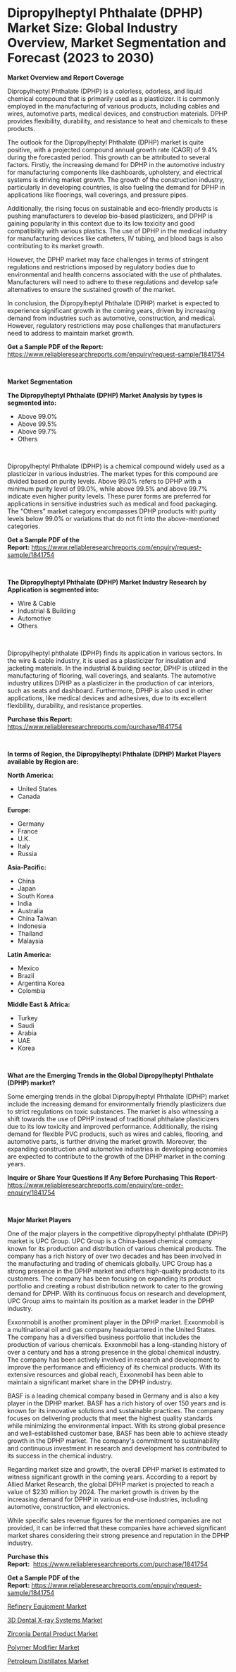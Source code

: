 <p><h1>Dipropylheptyl Phthalate (DPHP) Market Size: Global Industry Overview, Market Segmentation and Forecast (2023 to 2030)</h1></p><p><strong>Market Overview and Report Coverage</strong></p>
<p><p>Dipropylheptyl Phthalate (DPHP) is a colorless, odorless, and liquid chemical compound that is primarily used as a plasticizer. It is commonly employed in the manufacturing of various products, including cables and wires, automotive parts, medical devices, and construction materials. DPHP provides flexibility, durability, and resistance to heat and chemicals to these products.</p><p>The outlook for the Dipropylheptyl Phthalate (DPHP) market is quite positive, with a projected compound annual growth rate (CAGR) of 9.4% during the forecasted period. This growth can be attributed to several factors. Firstly, the increasing demand for DPHP in the automotive industry for manufacturing components like dashboards, upholstery, and electrical systems is driving market growth. The growth of the construction industry, particularly in developing countries, is also fueling the demand for DPHP in applications like floorings, wall coverings, and pressure pipes.</p><p>Additionally, the rising focus on sustainable and eco-friendly products is pushing manufacturers to develop bio-based plasticizers, and DPHP is gaining popularity in this context due to its low toxicity and good compatibility with various plastics. The use of DPHP in the medical industry for manufacturing devices like catheters, IV tubing, and blood bags is also contributing to its market growth.</p><p>However, the DPHP market may face challenges in terms of stringent regulations and restrictions imposed by regulatory bodies due to environmental and health concerns associated with the use of phthalates. Manufacturers will need to adhere to these regulations and develop safe alternatives to ensure the sustained growth of the market.</p><p>In conclusion, the Dipropylheptyl Phthalate (DPHP) market is expected to experience significant growth in the coming years, driven by increasing demand from industries such as automotive, construction, and medical. However, regulatory restrictions may pose challenges that manufacturers need to address to maintain market growth.</p></p>
<p><strong>Get a Sample PDF of the Report:</strong> <a href="https://www.reliableresearchreports.com/enquiry/request-sample/1841754">https://www.reliableresearchreports.com/enquiry/request-sample/1841754</a></p>
<p>&nbsp;</p>
<p><strong>Market Segmentation</strong></p>
<p><strong>The Dipropylheptyl Phthalate (DPHP) Market Analysis by types is segmented into:</strong></p>
<p><ul><li>Above 99.0%</li><li>Above 99.5%</li><li>Above 99.7%</li><li>Others</li></ul></p>
<p>&nbsp;</p>
<p><p>Dipropylheptyl Phthalate (DPHP) is a chemical compound widely used as a plasticizer in various industries. The market types for this compound are divided based on purity levels. Above 99.0% refers to DPHP with a minimum purity level of 99.0%, while above 99.5% and above 99.7% indicate even higher purity levels. These purer forms are preferred for applications in sensitive industries such as medical and food packaging. The "Others" market category encompasses DPHP products with purity levels below 99.0% or variations that do not fit into the above-mentioned categories.</p></p>
<p><strong>Get a Sample PDF of the Report:</strong>&nbsp;<a href="https://www.reliableresearchreports.com/enquiry/request-sample/1841754">https://www.reliableresearchreports.com/enquiry/request-sample/1841754</a></p>
<p>&nbsp;</p>
<p><strong>The Dipropylheptyl Phthalate (DPHP) Market Industry Research by Application is segmented into:</strong></p>
<p><ul><li>Wire & Cable</li><li>Industrial & Building</li><li>Automotive</li><li>Others</li></ul></p>
<p>&nbsp;</p>
<p><p>Dipropylheptyl phthalate (DPHP) finds its application in various sectors. In the wire & cable industry, it is used as a plasticizer for insulation and jacketing materials. In the industrial & building sector, DPHP is utilized in the manufacturing of flooring, wall coverings, and sealants. The automotive industry utilizes DPHP as a plasticizer in the production of car interiors, such as seats and dashboard. Furthermore, DPHP is also used in other applications, like medical devices and adhesives, due to its excellent flexibility, durability, and resistance properties.</p></p>
<p><strong>Purchase this Report:</strong>&nbsp; <a href="https://www.reliableresearchreports.com/purchase/1841754">https://www.reliableresearchreports.com/purchase/1841754</a></p>
<p>&nbsp;</p>
<p><strong>In terms of Region, the Dipropylheptyl Phthalate (DPHP) Market Players available by Region are:</strong></p>
<p>
    <p> <strong> North America: </strong>
        <ul>
            <li>United States</li>
            <li>Canada</li>
        </ul>
        </p> 
    <p> <strong> Europe: </strong>
        <ul>
            <li>Germany</li>
            <li>France</li>
            <li>U.K.</li>
            <li>Italy</li>
            <li>Russia</li>
        </ul>
        </p> 
    <p> <strong> Asia-Pacific: </strong>
        <ul>
            <li>China</li>
            <li>Japan</li>
            <li>South Korea</li>
            <li>India</li>
            <li>Australia</li>
            <li>China Taiwan</li>
            <li>Indonesia</li>
            <li>Thailand</li>
            <li>Malaysia</li>
        </ul>
        </p> 
    <p> <strong> Latin America: </strong>
        <ul>
            <li>Mexico</li>
            <li>Brazil</li>
            <li>Argentina Korea</li>
            <li>Colombia</li>
        </ul>
        </p> 
    <p> <strong> Middle East & Africa: </strong>
        <ul>
            <li>Turkey</li>
            <li>Saudi</li>
            <li>Arabia</li>
            <li>UAE</li>
            <li>Korea</li>
        </ul>
    </p>
    </p>
<p>&nbsp;</p>
<p><strong>What are the Emerging Trends in the Global Dipropylheptyl Phthalate (DPHP) market?</strong></p>
<p><p>Some emerging trends in the global Dipropylheptyl Phthalate (DPHP) market include the increasing demand for environmentally friendly plasticizers due to strict regulations on toxic substances. The market is also witnessing a shift towards the use of DPHP instead of traditional phthalate plasticizers due to its low toxicity and improved performance. Additionally, the rising demand for flexible PVC products, such as wires and cables, flooring, and automotive parts, is further driving the market growth. Moreover, the expanding construction and automotive industries in developing economies are expected to contribute to the growth of the DPHP market in the coming years.</p></p>
<p><strong>Inquire or Share Your Questions If Any Before Purchasing This Report</strong>- <a href="https://www.reliableresearchreports.com/enquiry/pre-order-enquiry/1841754">https://www.reliableresearchreports.com/enquiry/pre-order-enquiry/1841754</a></p>
<p>&nbsp;</p>
<p><strong>Major Market Players</strong></p>
<p><p>One of the major players in the competitive dipropylheptyl phthalate (DPHP) market is UPC Group. UPC Group is a China-based chemical company known for its production and distribution of various chemical products. The company has a rich history of over two decades and has been involved in the manufacturing and trading of chemicals globally. UPC Group has a strong presence in the DPHP market and offers high-quality products to its customers. The company has been focusing on expanding its product portfolio and creating a robust distribution network to cater to the growing demand for DPHP. With its continuous focus on research and development, UPC Group aims to maintain its position as a market leader in the DPHP industry.</p><p>Exxonmobil is another prominent player in the DPHP market. Exxonmobil is a multinational oil and gas company headquartered in the United States. The company has a diversified business portfolio that includes the production of various chemicals. Exxonmobil has a long-standing history of over a century and has a strong presence in the global chemical industry. The company has been actively involved in research and development to improve the performance and efficiency of its chemical products. With its extensive resources and global reach, Exxonmobil has been able to maintain a significant market share in the DPHP industry.</p><p>BASF is a leading chemical company based in Germany and is also a key player in the DPHP market. BASF has a rich history of over 150 years and is known for its innovative solutions and sustainable practices. The company focuses on delivering products that meet the highest quality standards while minimizing the environmental impact. With its strong global presence and well-established customer base, BASF has been able to achieve steady growth in the DPHP market. The company's commitment to sustainability and continuous investment in research and development has contributed to its success in the chemical industry.</p><p>Regarding market size and growth, the overall DPHP market is estimated to witness significant growth in the coming years. According to a report by Allied Market Research, the global DPHP market is projected to reach a value of $230 million by 2024. The market growth is driven by the increasing demand for DPHP in various end-use industries, including automotive, construction, and electronics.</p><p>While specific sales revenue figures for the mentioned companies are not provided, it can be inferred that these companies have achieved significant market shares considering their strong presence and reputation in the DPHP industry.</p></p>
<p><strong>Purchase this Report:</strong>&nbsp;&nbsp;<a href="https://www.reliableresearchreports.com/purchase/1841754">https://www.reliableresearchreports.com/purchase/1841754</a></p>
<p></p>
<p><strong>Get a Sample PDF of the Report:</strong>&nbsp;<a href="https://www.reliableresearchreports.com/enquiry/request-sample/1841754">https://www.reliableresearchreports.com/enquiry/request-sample/1841754</a></p>
<p><p><a href="https://www.linkedin.com/pulse/refinery-equipment-market-share-amp-new-trends-analysis-report-6medf/">Refinery Equipment Market</a></p><p><a href="https://medium.com/@noemiharvey05/analyzing-3d-dental-x-ray-systems-market-global-industry-perspective-and-forecast-2023-to-2030-ca5573b1a469">3D Dental X-ray Systems Market</a></p><p><a href="https://medium.com/@adolfoadams1988/zirconia-dental-product-market-trends-and-market-analysis-forecasted-for-period-2023-2030-55971f4db33d">Zirconia Dental Product Market</a></p><p><a href="https://www.linkedin.com/pulse/polymer-modifier-market-size-2023-2030-global-industrial/">Polymer Modifier Market</a></p><p><a href="https://www.linkedin.com/pulse/decoding-petroleum-distillates-market-deep-dive-latest/">Petroleum Distillates Market</a></p></p>